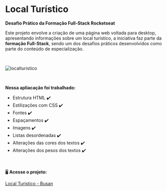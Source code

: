 # Local Turístico

**Desafio Prático da Formação Full-Stack Rocketseat**

Este projeto envolve a criação de uma página web voltada para desktop, apresentando informações sobre um local turístico, a iniciativa faz parte da **formação Full-Stack**, sendo um dos desafios práticos desenvolvidos como parte do conteúdo de especialização.

<br>

![localturistico](https://github.com/user-attachments/assets/27b16eef-5dc9-4a91-913b-408ce361c111)

<br>

**Nessa apliacação foi trabalhado:**

- Estrutura HTML ✔️
- Estilizações com CSS ✔️
- Fontes ✔️
- Espaçamentos ✔️
- Imagens ✔️
- Listas desordenadas ✔️
- Alterações das cores dos textos ✔️
- Alterações dos pesos dos textos ✔️

<br>

🖥️ **Acesse o projeto:**

<a href="https://arianemoura.github.io/localturistico/">Local Turistico - Busan</a>


